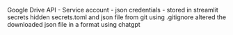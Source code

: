 Google Drive API - Service account - json credentials -
stored in streamlit secrets
hidden secrets.toml and json file from git using .gitignore
altered the downloaded json file in a format using chatgpt

